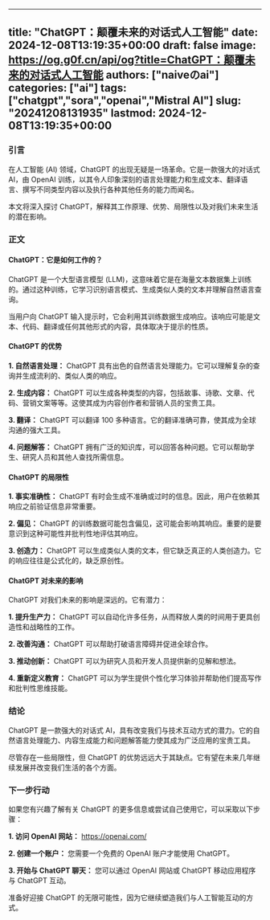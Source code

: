 
---
title: "ChatGPT：颠覆未来的对话式人工智能"
date: 2024-12-08T13:19:35+00:00
draft: false
image: https://og.g0f.cn/api/og?title=ChatGPT：颠覆未来的对话式人工智能
authors: ["naiveのai"]
categories: ["ai"]
tags: ["chatgpt","sora","openai","Mistral AI"]
slug: "20241208131935"
lastmod: 2024-12-08T13:19:35+00:00
---
### 引言

在人工智能 (AI) 领域，ChatGPT 的出现无疑是一场革命。它是一款强大的对话式 AI，由 OpenAI 训练，以其令人印象深刻的语言处理能力和生成文本、翻译语言、撰写不同类型内容以及执行各种其他任务的能力而闻名。

本文将深入探讨 ChatGPT，解释其工作原理、优势、局限性以及对我们未来生活的潜在影响。

### 正文

#### ChatGPT：它是如何工作的？

ChatGPT 是一个大型语言模型 (LLM)，这意味着它是在海量文本数据集上训练的。通过这种训练，它学习识别语言模式、生成类似人类的文本并理解自然语言查询。

当用户向 ChatGPT 输入提示时，它会利用其训练数据生成响应。该响应可能是文本、代码、翻译或任何其他形式的内容，具体取决于提示的性质。

#### ChatGPT 的优势

**1. 自然语言处理：** ChatGPT 具有出色的自然语言处理能力。它可以理解复杂的查询并生成流利的、类似人类的响应。

**2. 生成内容：** ChatGPT 可以生成各种类型的内容，包括故事、诗歌、文章、代码、营销文案等等。这使其成为内容创作者和营销人员的宝贵工具。

**3. 翻译：** ChatGPT 可以翻译 100 多种语言。它的翻译准确可靠，使其成为全球沟通的强大工具。

**4. 问题解答：** ChatGPT 拥有广泛的知识库，可以回答各种问题。它可以帮助学生、研究人员和其他人查找所需信息。

#### ChatGPT 的局限性

**1. 事实准确性：** ChatGPT 有时会生成不准确或过时的信息。因此，用户在依赖其响应之前验证信息非常重要。

**2. 偏见：** ChatGPT 的训练数据可能包含偏见，这可能会影响其响应。重要的是要意识到这种可能性并批判性地评估其响应。

**3. 创造力：** ChatGPT 可以生成类似人类的文本，但它缺乏真正的人类创造力。它的响应往往是公式化的，缺乏原创性。

#### ChatGPT 对未来的影响

ChatGPT 对我们未来的影响是深远的。它有潜力：

**1. 提升生产力：** ChatGPT 可以自动化许多任务，从而释放人类的时间用于更具创造性和战略性的工作。

**2. 改善沟通：** ChatGPT 可以帮助打破语言障碍并促进全球合作。

**3. 推动创新：** ChatGPT 可以为研究人员和开发人员提供新的见解和想法。

**4. 重新定义教育：** ChatGPT 可以为学生提供个性化学习体验并帮助他们提高写作和批判性思维技能。

### 结论

ChatGPT 是一款强大的对话式 AI，具有改变我们与技术互动方式的潜力。它的自然语言处理能力、内容生成能力和问题解答能力使其成为广泛应用的宝贵工具。

尽管存在一些局限性，但 ChatGPT 的优势远远大于其缺点。它有望在未来几年继续发展并改变我们生活的各个方面。

### 下一步行动

如果您有兴趣了解有关 ChatGPT 的更多信息或尝试自己使用它，可以采取以下步骤：

**1. 访问 OpenAI 网站：** https://openai.com/

**2. 创建一个账户：** 您需要一个免费的 OpenAI 账户才能使用 ChatGPT。

**3. 开始与 ChatGPT 聊天：** 您可以通过 OpenAI 网站或 ChatGPT 移动应用程序与 ChatGPT 互动。

准备好迎接 ChatGPT 的无限可能性，因为它继续塑造我们与人工智能互动的方式。